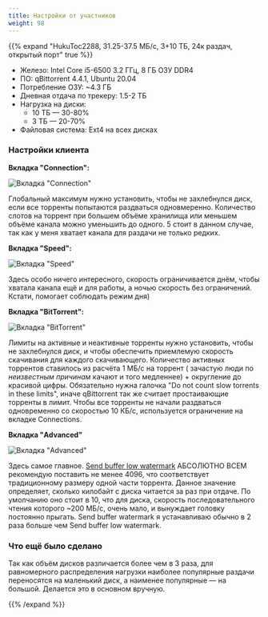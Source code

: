 ```yaml
---
title: Настройки от участников
weight: 98
---
```

{{% expand "HukuToc2288, 31.25-37.5 МБ/c, 3+10 ТБ, 24к раздач, открытый порт" true %}}

* Железо: Intel Core i5-6500 3.2 ГГц, 8 ГБ ОЗУ DDR4
* ПО: qBittorrent 4.4.1, Ubuntu 20.04
* Потребление ОЗУ: ~4.3 ГБ
* Дневная отдача по трекеру: 1.5-2 ТБ
* Нагрузка на диски:
    * 10 ТБ — 30-80%
    * 3 ТБ — 20-70%
* Файловая система: Ext4 на всех дисках

### Настройки клиента

**Вкладка "Connection":**

![Вкладка "Connection"](/images/client-configs/hukutoc2288/connections.png)

Глобальный максимум нужно установить, чтобы не захлебнулся диск, если все торренты попытаются раздваться одновмеренно.
Количество слотов на торрент при большем объёме хранилища или меньшем объёме канала можно уменьшить до одного. 5 стоит в
данном случае, так как у меня хватает канала для раздачи не только редких.

**Вкладка "Speed":**

![Вкладка "Speed"](/images/client-configs/hukutoc2288/speed.png)

Здесь особо ничего интересного, скорость ограничивается днём, чтобы хватала канала ещё и для работы, а ночью скорость
без ограничений. Кстати, помогает соблюдать режим дня)

**Вкладка "BitTorrent":**

![Вкладка "BitTorrent"](/images/client-configs/hukutoc2288/bittorrent.png)

Лимиты на активные и неактивные торренты нужно установить, чтобы не захлебнулся диск, и чтобы обеспечить приемлемую
скорость скачивания для каждого скачивающего. Количество активных торрентов ставилось из расчёта 1 МБ/с на торрент (
зачастую люди по _неизвестным причинам_ качают и того медленнее) + округление до красивой цифры. Обязательно нужна
галочка "Do not count slow torrents in these limits", иначе qBittorrent так же считает простаивающие торренты в лимит.
Чтобы все торренты не начали раздваться одновременно со скоростью 10 КБ/с, используется ограничение на вкладке
Connections.

**Вкладка "Advanced"**

![Вкладка "Advanced"](/images/client-configs/hukutoc2288/advanced.png)

Здесь самое
главное. [Send buffer low watermark](https://www.libtorrent.org/reference-Settings.html#send_buffer_watermark) АБСОЛЮТНО
ВСЕМ рекомендую поставить не менее 4096, что соответствует традиционному размеру одной части торрента. Данное значение
определяет, сколько килобайт с диска читается за раз при отдаче. По умолчанию оно стоит в 10, что для диска, скорость
последовательного чтения которого ~200 МБ/с, очень мало, и вынуждает головку постоянно прыгать. Send buffer watermark я
устанавливаю обычно в 2 раза больше чем Send buffer low watermark.

### Что ещё было сделано

Так как объём дисков различается более чем в 3 раза, для равномерного распределения нагрузки наиболее популярные раздачи
переносятся на маленький диск, а наименее популярные — на большой. Делается это в основном вручную.

{{% /expand %}}